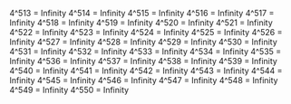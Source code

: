 4^513 = Infinity
4^514 = Infinity
4^515 = Infinity
4^516 = Infinity
4^517 = Infinity
4^518 = Infinity
4^519 = Infinity
4^520 = Infinity
4^521 = Infinity
4^522 = Infinity
4^523 = Infinity
4^524 = Infinity
4^525 = Infinity
4^526 = Infinity
4^527 = Infinity
4^528 = Infinity
4^529 = Infinity
4^530 = Infinity
4^531 = Infinity
4^532 = Infinity
4^533 = Infinity
4^534 = Infinity
4^535 = Infinity
4^536 = Infinity
4^537 = Infinity
4^538 = Infinity
4^539 = Infinity
4^540 = Infinity
4^541 = Infinity
4^542 = Infinity
4^543 = Infinity
4^544 = Infinity
4^545 = Infinity
4^546 = Infinity
4^547 = Infinity
4^548 = Infinity
4^549 = Infinity
4^550 = Infinity
